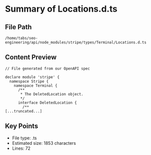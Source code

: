 # Summary of Locations.d.ts
  
## File Path
`/home/tabs/seo-engineering/api/node_modules/stripe/types/Terminal/Locations.d.ts`

## Content Preview
```
// File generated from our OpenAPI spec

declare module 'stripe' {
  namespace Stripe {
    namespace Terminal {
      /**
       * The DeletedLocation object.
       */
      interface DeletedLocation {
        /**
[...truncated...]
```

## Key Points
- File type: .ts
- Estimated size: 1853 characters
- Lines: 72
